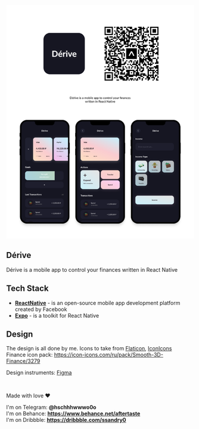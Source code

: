 ![GitHub Dark](./md/c.png#gh-light-mode-only)

## Dérive

Dérive is a mobile app to control your finances written in React Native

## Tech Stack

- **[ReactNative]** - is an open-source mobile app development platform created by Facebook
- **[Expo]** - is a toolkit for React Native

## Design

The design is all done by me. Icons to take from [Flaticon], [IconIcons] <br /> Finance icon pack:
https://icon-icons.com/ru/pack/Smooth-3D-Finance/3279

Design instruments: [Figma]

[reactnative]: https://reactnative.dev/
[expo]: https://docs.expo.dev/
[flaticon]: https://www.flaticon.com/
[iconicons]: https://icon-icons.com/ru/
[figma]: https://www.figma.com/

<br />

Made with love ❤️

I'm on Telegram: **@hschhhwwwo0o** \
I'm on Behance: **https://www.behance.net/aftertaste** \
I'm on Dribbble: **https://dribbble.com/ssandry0**
